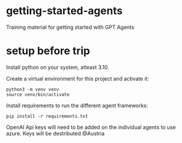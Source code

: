 # getting-started-agents
Training material for getting started with GPT Agents

# setup before trip

Install python on your system, atleast 3.10.

Create a virtual environment for this project and activate it:

```
python3 -m venv venv
source venv/bin/activate
```

Install requirements to run the different agent frameworks:

```
pip install -r requirements.txt
```

OpenAI Api keys will need to be added on the individual agents to use azure.
Keys will be destributed @Austria
